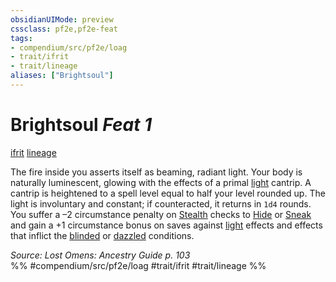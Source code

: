 ```yaml
---
obsidianUIMode: preview
cssclass: pf2e,pf2e-feat
tags:
- compendium/src/pf2e/loag
- trait/ifrit
- trait/lineage
aliases: ["Brightsoul"]
---
```

# Brightsoul  *Feat 1*  
[ifrit](../../rules/traits/ifrit-b2.md)  [lineage](../../rules/traits/lineage-apg.md)  


The fire inside you asserts itself as beaming, radiant light. Your body is naturally luminescent, glowing with the effects of a primal [light](../spells/light.md) cantrip. A cantrip is heightened to a spell level equal to half your level rounded up. The light is involuntary and constant; if counteracted, it returns in `1d4` rounds. You suffer a –2 circumstance penalty on [Stealth](../skills.md#Stealth) checks to [Hide](../../rules/actions/hide.md) or [Sneak](../../rules/actions/sneak.md) and gain a +1 circumstance bonus on saves against [light](../../rules/traits/light.md) effects and effects that inflict the [blinded](../../rules/conditions.md#Blinded) or [dazzled](../../rules/conditions.md#Dazzled) conditions.

*Source: Lost Omens: Ancestry Guide p. 103*  
%% #compendium/src/pf2e/loag #trait/ifrit #trait/lineage %%